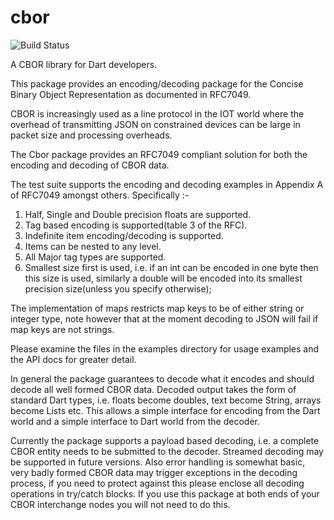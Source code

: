 # cbor 

![Build Status](https://travis-ci.org/shamblett/cborg.svg?branch=master)

A CBOR library for Dart developers.

This package provides an 
encoding/decoding package for the Concise 
Binary Object Representation as documented in RFC7049.

CBOR is increasingly used as a line protocol in the IOT
world where the overhead of transmitting JSON on constrained devices can be large
in packet size and processing overheads.

The Cbor package provides an RFC7049 compliant solution for both the encoding and decoding of CBOR data.

The test suite supports the encoding and decoding examples in Appendix A of RFC7049 amongst others. Specifically :-

1. Half, Single and Double precision floats are supported.
2. Tag based encoding is supported(table 3 of the RFC).
3. Indefinite item encoding/decoding is supported.
4. Items can be nested to any level.
5. All Major tag types are supported.
6. Smallest size first is used, i.e. if an int can be encoded in one byte then
   this size is used, similarly a double will be encoded into its smallest precision
   size(unless you specify otherwise);
   
The implementation of maps restricts map keys to be of either string or integer type, note
however that at the moment decoding to JSON will fail if map keys are not strings.

Please examine the files in the examples directory for usage examples and the
API docs for greater detail.

In general the package guarantees to decode what it encodes and should
decode all well formed CBOR data. Decoded output takes the form of standard Dart types, i.e.
floats become doubles, text become String, arrays become Lists etc.
This allows a simple interface for encoding from the Dart world and a simple interface to Dart world from the decoder.

Currently the package supports a payload based decoding, i.e. a complete CBOR entity needs to be submitted to the decoder. 
Streamed decoding may be supported in future versions.
Also error handling is somewhat basic, very badly formed CBOR data may
trigger exceptions in the decoding process, if you need to
protect against this please enclose all decoding operations in try/catch blocks. If you use this package at both ends of your CBOR interchange nodes you will not need
to do this.





